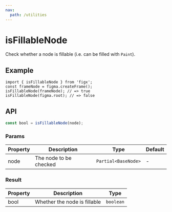 ```yaml
---
nav:
  path: /utilities
---
```


# isFillableNode

Check whether a node is fillable (i.e. can be filled with `Paint`).

## Example

```tsx
import { isFillableNode } from 'figx';
const frameNode = figma.createFrame();
isFillableNode(frameNode); // => true
isFillableNode(figma.root); // => false
```

## API

```ts
const bool = isFillableNode(node);
```

### Params

| Property | Description            | Type                | Default |
| -------- | ---------------------- | ------------------- | ------- |
| node     | The node to be checked | `Partial<BaseNode>` | -       |

### Result

| Property | Description                  | Type      |
| -------- | ---------------------------- | --------- |
| bool     | Whether the node is fillable | `boolean` |
